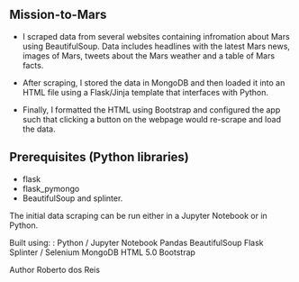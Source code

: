 Mission-to-Mars
------------------------------------------------

- I scraped data from several websites containing infromation about Mars using BeautifulSoup. Data includes headlines with the latest Mars news, images of Mars, tweets about the Mars weather and a table of Mars facts. 

- After scraping, I stored the data in MongoDB and then loaded it into an HTML file using a Flask/Jinja template that interfaces with Python. 

- Finally, I formatted the HTML using Bootstrap and configured the app such that clicking a button on the webpage would re-scrape and load the data.

Prerequisites (Python libraries)
------------------------------------------

- flask
- flask_pymongo 
- BeautifulSoup and splinter. 

The initial data scraping can be run either in a Jupyter Notebook or in Python.

Built using:
: Python / Jupyter Notebook
Pandas
BeautifulSoup
Flask
Splinter / Selenium
MongoDB
HTML 5.0
Bootstrap

Author
Roberto dos Reis
